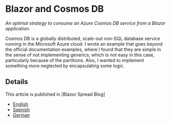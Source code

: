 ﻿# Blazor and Cosmos DB

*An optimal strategy to consume an Azure Cosmos DB service from a Blazor application.*

Cosmos DB is a globally distributed, scale-out non-SQL database service running in the Microsoft Azure cloud. I wrote an example that goes beyond the official documentation examples, where I found that they are simple in the sense of not implementing generics; which is not easy in this case, particularly because of the partitions. Also, I wanted to implement something more neglected by encapsulating some logic.

## Details

This article is published in [Blazor Spread Blog]

- [English](https://www.blazorspread.net/blogview/blazor-and-azure-cosmosdb)
- [Sapnish](https://www.blazorspread.net/blogview/blazor-y-azure-cosmosdb)
- [German](https://www.blazorspread.net/blogview/blazor-und-azure-cosmosdb)

